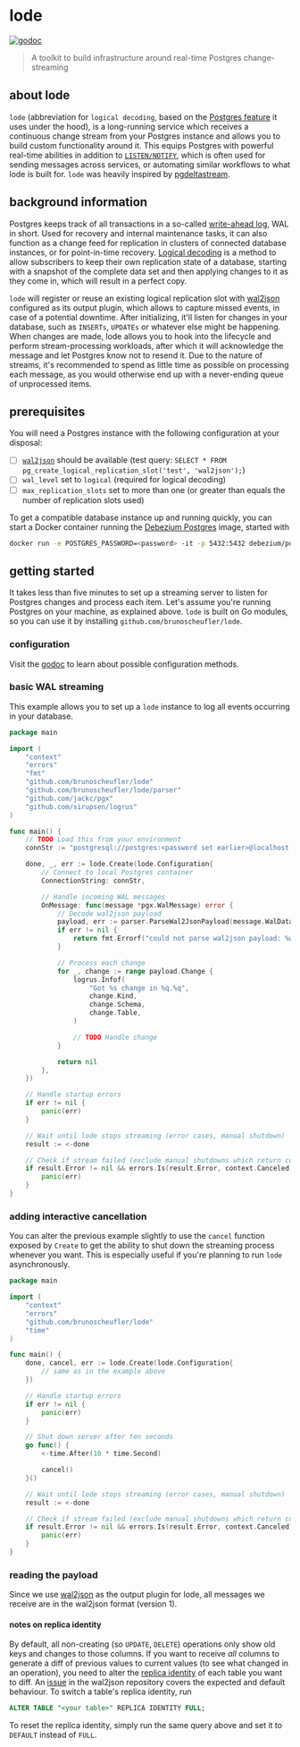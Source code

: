 # lode

[![godoc](https://godoc.org/github.com/brunoscheufler/lode?status.svg)](https://godoc.org/github.com/brunoscheufler/lode)

> A toolkit to build infrastructure around real-time Postgres change-streaming

## about lode

`lode` (abbreviation for `logical decoding`, based on the [Postgres feature](https://www.postgresql.org/docs/current/logicaldecoding.html) it uses under the hood),
is a long-running service which receives a continuous change stream from your Postgres instance and allows you to build custom functionality around it. This equips
Postgres with powerful real-time abilities in addition to [`LISTEN/NOTIFY`](https://www.postgresql.org/docs/current/sql-notify.html), which is often used for sending
messages across services, or automating similar workflows to what lode is built for. `lode` was heavily inspired by [pgdeltastream](https://github.com/hasura/pgdeltastream).

## background information

Postgres keeps track of all transactions in a so-called [write-ahead log](https://www.postgresql.org/docs/current/wal-intro.html), WAL in short. Used for recovery and internal
maintenance tasks, it can also function as a change feed for replication in clusters of connected database instances, or for point-in-time recovery. [Logical decoding](https://www.postgresql.org/docs/current/logicaldecoding.html)
is a method to allow subscribers to keep their own replication state of a database, starting with a snapshot of the complete data set and then applying changes to it as they come in,
which will result in a perfect copy.

`lode` will register or reuse an existing logical replication slot with [wal2json](https://github.com/eulerto/wal2json) configured as its output plugin, which allows to capture missed events,
in case of a potential downtime. After initializing, it'll listen for changes in your database, such as `INSERTs`, `UPDATEs` or whatever else might be happening. When changes
are made, lode allows you to hook into the lifecycle and perform stream-processing workloads, after which it will acknowledge the message and let Postgres know not to resend it.
Due to the nature of streams, it's recommended to spend as little time as possible on processing each message, as you would otherwise end up with a never-ending queue of unprocessed items. 

## prerequisites

You will need a Postgres instance with the following configuration at your disposal:

- [ ] [`wal2json`](https://github.com/eulerto/wal2json) should be available (test query: `SELECT * FROM pg_create_logical_replication_slot('test', 'wal2json');`)
- [ ] `wal_level` set to `logical` (required for logical decoding)
- [ ] `max_replication_slots` set to more than one (or greater than equals the number of replication slots used)

To get a compatible database instance up and running quickly, you can start a Docker container running the [Debezium Postgres](https://hub.docker.com/r/debezium/postgres) image, started with 

```bash
docker run -e POSTGRES_PASSWORD=<password> -it -p 5432:5432 debezium/postgres:12-alpine
```

## getting started

It takes less than five minutes to set up a streaming server to listen for Postgres changes and process
each item. Let's assume you're running Postgres on your machine, as explained above.
`lode` is built on Go modules, so you can use it by installing `github.com/brunoscheufler/lode`.

### configuration

Visit the [godoc](https://godoc.org/github.com/brunoscheufler/lode) to learn about possible configuration methods.

### basic WAL streaming

This example allows you to set up a `lode` instance to log all events occurring in your database.

```go
package main

import (
	"context"
	"errors"
	"fmt"
	"github.com/brunoscheufler/lode"
	"github.com/brunoscheufler/lode/parser"
	"github.com/jackc/pgx"
	"github.com/sirupsen/logrus"
)

func main() {
	// TODO Load this from your environment
	connStr := "postgresql://postgres:<password set earlier>@localhost:5432/postgres"

	done, _, err := lode.Create(lode.Configuration{
		// Connect to local Postgres container
		ConnectionString: connStr,

		// Handle incoming WAL messages
		OnMessage: func(message *pgx.WalMessage) error {
			// Decode wal2json payload
			payload, err := parser.ParseWal2JsonPayload(message.WalData)
			if err != nil {
				return fmt.Errorf("could not parse wal2json payload: %w", err)
			}

			// Process each change
			for _, change := range payload.Change {
				logrus.Infof(
					"Got %s change in %q.%q",
					change.Kind,
					change.Schema,
					change.Table,
				)

				// TODO Handle change
			}

			return nil
		},
	})

	// Handle startup errors
	if err != nil {
		panic(err)
	}

	// Wait until lode stops streaming (error cases, manual shutdown)
	result := <-done

	// Check if stream failed (exclude manual shutdowns which return context cancellation error)
	if result.Error != nil && errors.Is(result.Error, context.Canceled) {
		panic(err)
	}
}
```

### adding interactive cancellation

You can alter the previous example slightly to use the `cancel` function exposed by `Create`
to get the ability to shut down the streaming process whenever you want. This is especially useful
if you're planning to run `lode` asynchronously.

```go
package main

import (
	"context"
	"errors"
	"github.com/brunoscheufler/lode"
	"time"
)

func main() {
	done, cancel, err := lode.Create(lode.Configuration{
		// same as in the example above
	})

	// Handle startup errors
	if err != nil {
		panic(err)
	}

	// Shut down server after ten seconds
	go func() {
		<-time.After(10 * time.Second)

		cancel()
	}()

	// Wait until lode stops streaming (error cases, manual shutdown)
	result := <-done

	// Check if stream failed (exclude manual shutdowns which return context cancellation error)
	if result.Error != nil && errors.Is(result.Error, context.Canceled) {
		panic(err)
	}
}
```

### reading the payload

Since we use [wal2json](https://github.com/eulerto/wal2json) as the output plugin for lode, all messages we receive are in the wal2json format (version 1).

#### notes on replica identity

By default, all non-creating (so `UPDATE`, `DELETE`) operations only show old keys and changes to those columns. If you want to receive _all_ columns to generate
a diff of previous values to current values (to see what changed in an operation), you need to alter the [replica identity](https://www.postgresql.org/docs/current/logical-replication-publication.html)
of each table you want to diff. An [issue](https://github.com/eulerto/wal2json/issues/7) in the wal2json repository covers the
expected and default behaviour. To switch a table's replica identity, run

```sql
ALTER TABLE "<your table>" REPLICA IDENTITY FULL;
``` 

To reset the replica identity, simply run the same query above and set it to `DEFAULT` instead of `FULL`.
